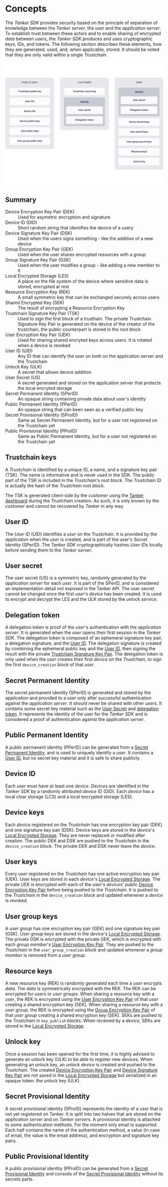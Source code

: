 # Concepts

The *Tanker SDK* provides security based on the principle of separation of knowledge between the *Tanker server*, the *user* and the *application server*.
To establish trust between these actors and to enable sharing of encrypted *data* between *user*s, the *Tanker SDK* produces and uses cryptographic keys, IDs, and tokens.
The following section describes these elements, how they are generated, used, and, when applicable, stored.
It should be noted that they are only valid within a single *Trustchain*.

![IDs and keys ownership](./img/keys.png)

## Summary


<dl>
  <dt>Device Encryption Key Pair (DEK)</dt>
  <dd>Used for asymetric encryption and signature</dd>

 <dt>Device ID (DID)</dt>
 <dd>Short random string that identifies the device of a usery</dd>

 <dt>Device Signature Key Pair (DSK)</dt>
 <dd>Used when the users signs something - like the addition of a new device</dd>

 <dt>Group Encryption Key Pair (GEK)</dt>
 <dd>Used when the user shares encrypted resources with a group</dd>

 <dt>Group Signature Key Pair (GSK)</dt>
 <dd>Used when the user modifies a group - like adding a new member to it</dd>

 <dt>Local Encrypted Storage (LES)</dt>
 <dd>A place on the file system of the device where sensitive data is stored, encrypted at rest</dd>

 <dt>Resource Encryption Key (REK)</dt>
 <dd>A small symmetric key that can be exchanged securely across users</dd>

 <dt>Shared Encrypted Key (SEK)</dt>
 <dd>The result of encrypting a Resource Encryption Key</dd>

 <dt>Trustchain Signature Key Pair (TSK)</dt>
 <dd>Used to sign the first block of a trusthain. The private Trustchain Signature Key Pair is generated
  on the device of the creator of the trustchain, the public counterpart is stored in the root block</dd>

 <dt>User Encryption Key Pair (UEK)</dt>
 <dd>Used for sharing shared encryted keys across users. It is rotated when a device is revoked</dd>

 <dt>User ID (UID)</dt>
 <dd>Any ID that can identify the user on both on the application server and the Trustchain</dd>

 <dt>Unlock Key (ULK)</dt>
 <dd>A secret that allows device addition</dd>

 <dt>User Secret (US)</dt>
 <dd>A secret generated and stored on the application server that protects the local encryted storage</dd>

 <dt>Secret Permanent Identity (SPerID)</dt>
 <dd>An opaque string containing private data about user's identity</dd>

 <dt>Public Permanent Identity (PPerID)</dt>
 <dd>An opaque string that can been seen as a verified public key</dd>

 <dt>Secret Provisional Identity (SProID)</dt>
 <dd>Same as Secret Permanent Identity, but for a user not registered on the Trustchain yet</dd>

 <dt>Public Provisional Identity (PProID)</dt>
 <dd>Same as Public Permanent Identity, but for a user not registered on the Trustchain yet</dd>
</dl>

<!-- TODO: after each acronym, repeat the matching <dd> above -->
[Device Encryption Key Pair]: concepts.md#device-keys "(DEK)"
[Device ID]: concepts.md#device-id "(DID)"
[Device Signature Key Pair]: concepts.md#device-keys "(DSK)"
[Group Encryption Key Pair]: concepts.md#user-group-keys "(GEK)"
[Group Signature Key Pair]: concepts.md#user-group-keys "(GSK)"
[Local Encrypted Storage]: concepts.md#device-id "(LES)"
[Resource Encryption Key]: concepts.md#resource-keys "(REK)"
[Shared Encrypted Key]: concepts.md#resource-keys "(SEK)"
[Trustchain Signature Key Pair]: concepts.md#trustchain-keys "(TSK)"
[User Encryption Key Pair]: concepts.md#user-keys "(UEK)"
[User ID]: concepts.md#user-id "(UID)"
[Unlock Key]: concepts.md#unlock-key "(ULK)"
[User Secret]: concepts.md#user-secret "(US)"
[Secret Permanent Identity]: concepts.md#secret-permanent-identity "(SPerID)"
[Public Permanent Identity]: concepts.md#public-permanent-identify "(PPerID)"
[Secret Provisional Identity]: concepts.md#secret-provisional-identity "(SProID)"
[Public Provisional Identity]: concepts.md#public-provisional-identity "(PProID)"

## Trustchain keys

A *Trustchain* is identified by a unique ID, a name, and a signature key pair (TSK).
The name is informative and is never used in the SDK.
The public part of the TSK is included in the *Trustchain*'s root *block*.
The *Trustchain* ID is actually the hash of the *Trustchain* root *block*.

The TSK is generated client-side by the *customer* using the [Tanker dashboard](https://dashboard.tanker.io) during the *Trustchain* creation.
As such, it is only known by the *customer* and cannot be recovered by *Tanker* in any way.

## User ID

The *User ID* (UID) identifies a *user* on the *Trustchain*.
It is provided by the *application* when the *user* is created, and is part of the user's *Secret Identity* (SPerID).
The *Tanker SDK* cryptographically hashes *User ID*s locally before sending them to the *Tanker server*.

## User secret

The user secret (US) is a symmetric key, randomly generated by the *application server* for each *user*.
It is part of the SPerID, and is considered an implementation detail not exposed in the Tanker API.
The user secret cannot be changed once the first *user*'s *device* has been created.
It is used to encrypt and decrypt the LES and the ULK stored by the *unlock service*.

## Delegation token

A delegation token is proof of the *user*'s authentication with the *application server*. It is generated when the *user* opens their first session in the *Tanker SDK*.
The delegation token is composed of an ephemeral signature key pair, a delegation signature, and the [User ID].
The delegation signature is created by combining the ephemeral public key and the [User ID], then signing the result with the private [Trustchain Signature Key Pair].
The delegation token is only used when the *user* creates their first *device* on the *Trustchain*, to sign the first `device_creation` *block* of that *user*.

## Secret Permanent Identity

The secret permanent identity (SPerID) is generated and stored by the *application* and provided to a user only after successful authentication against the *application server*.
It should never be shared with other *user*s.
It contains some secret key material such as the [User Secret] and [delegation token](#delegation-token).
It represents the identity of the *user* for the *Tanker SDK* and is considered a proof of authentication against the *application server*.

## Public Permanent Identity

A public permanent identity (PPerID) can be generated from a [Secret Permanent Identity], and is used to uniquely identify a *user*.
It contains a [User ID], but no secret key material and it is safe to share publicly.

## Device ID

Each *user* must have at least one *device*. *Device*s are identified in the *Tanker SDK* by a randomly attributed *device* ID (DID). Each *device* has a local clear storage (LCS) and a local encrypted storage (LES).

## Device keys

Each *device* registered on the *Trustchain* has one encryption key pair (DEK) and one signature key pair (DSK).
Device keys are stored in the *device*'s [Local Encrypted Storage]. They are never replaced or modified after creation.
The public DEK and DSK are pushed to the *Trustchain* in the `device_creation` *block*.
The private DEK and DSK never leave the *device*.

## User keys

Every *user* registered on the *Trustchain* has one active encryption key pair (UEK).
User keys are stored in each *device*'s [Local Encrypted Storage].
The private UEK is encrypted with each of the *user*'s *device*s' public [Device Encryption Key Pair] before being pushed to the *Trustchain*.
It is pushed to the *Trustchain* in the `device_creation` *block* and updated whenever a *device* is revoked.

## User group keys

A *user group* has one encryption key pair (GEK) and one signature key pair (GSK).
*User group* keys are stored in the *device*'s [Local Encrypted Storage].
The private GSK is encrypted with the private GEK, which is encrypted with each *group member*'s [User Encryption Key Pair].
They are pushed to the *Trustchain* in the `user_group_creation` *block* and updated whenever a *group member* is removed from a *user group*.

## Resource keys

A new resource key (REK) is randomly generated each time a *user* encrypts *data*.
The *data* is symmetrically encrypted with the REK.
The REK can be encrypted for *user*s or *user group*s.
When sharing a resource key with a *user*, the REK is encrypted using the [User Encryption Key Pair] of that *user* creating a shared encryption key (SEK).
When sharing a resource key with a *user group*, the REK is encrypted using the [Group Encryption Key Pair] of that *user group* creating a shared encryption key (SEK).
SEKs are pushed to the *Trustchain* in `key_publish` *block*s.
When received by a *device*, SEKs are stored in the [Local Encrypted Storage].

## Unlock key

Once a session has been opened for the first time, it is highly advised to generate an unlock key (ULK) to be able to register new *device*s.
When generating an unlock key, an *unlock device* is created and pushed to the *Trustchain*.
The created [Device Encryption Key Pair] and [Device Signature Key Pair] are not saved in the [Local Encrypted Storage] but serialized in an opaque token: the unlock key (ULK).

## Secret Provisional Identity

A secret provisional identity (SProID) represents the identity of a user that is not yet registered on Tanker. It is split into two halves that are stored on the *application server* and on *Tanker server*s.
A provisional identity is attached to some authentication methods. For the moment only email is supported.
Each half contains the name of the authentication method, a value (in case of email, the value is the email address), and encryption and signature key pairs.

## Public Provisional Identity

A public provisional identity (PProID) can be generated from a [Secret Provisional Identity] and consists of the [Secret Provisional Identity] without its secrets parts.

